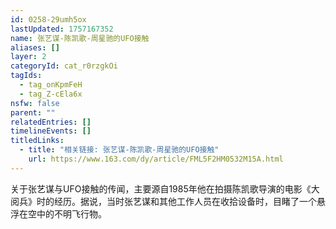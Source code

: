 ```yaml
---
id: 0258-29umh5ox
lastUpdated: 1757167352
name: 张艺谋-陈凯歌-周星驰的UFO接触
aliases: []
layer: 2
categoryId: cat_r0rzgkOi
tagIds:
  - tag_onKpmFeH
  - tag_Z-cEla6x
nsfw: false
parent: ""
relatedEntries: []
timelineEvents: []
titledLinks:
  - title: "相关链接: 张艺谋-陈凯歌-周星驰的UFO接触"
    url: https://www.163.com/dy/article/FML5F2HM0532M15A.html
---
```


关于张艺谋与UFO接触的传闻，主要源自1985年他在拍摄陈凯歌导演的电影《大阅兵》时的经历。据说，当时张艺谋和其他工作人员在收拾设备时，目睹了一个悬浮在空中的不明飞行物。